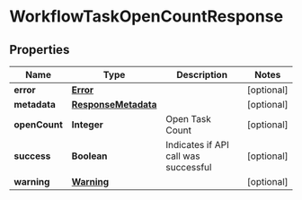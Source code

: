 
# WorkflowTaskOpenCountResponse

## Properties
Name | Type | Description | Notes
------------ | ------------- | ------------- | -------------
**error** | [**Error**](Error.md) |  |  [optional]
**metadata** | [**ResponseMetadata**](ResponseMetadata.md) |  |  [optional]
**openCount** | **Integer** | Open Task Count |  [optional]
**success** | **Boolean** | Indicates if API call was successful |  [optional]
**warning** | [**Warning**](Warning.md) |  |  [optional]



